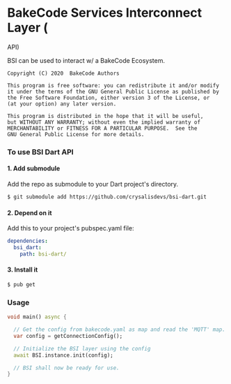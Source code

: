 # BakeCode Services Interconnect Layer (

API)

BSI can be used to interact w/ a BakeCode Ecosystem.
    
    Copyright (C) 2020  BakeCode Authors

    This program is free software: you can redistribute it and/or modify
    it under the terms of the GNU General Public License as published by
    the Free Software Foundation, either version 3 of the License, or
    (at your option) any later version.

    This program is distributed in the hope that it will be useful,
    but WITHOUT ANY WARRANTY; without even the implied warranty of
    MERCHANTABILITY or FITNESS FOR A PARTICULAR PURPOSE.  See the
    GNU General Public License for more details.

### To use BSI Dart API

#### 1. Add submodule
Add the repo as submodule to your Dart project's directory.
```sh
$ git submodule add https://github.com/crysalisdevs/bsi-dart.git
```

#### 2. Depend on it
Add this to your project's pubspec.yaml file:
```yaml
dependencies:
  bsi_dart:
    path: bsi-dart/
```
#### 3. Install it
```sh
$ pub get
```


### Usage

```dart
void main() async {

  // Get the config from bakecode.yaml as map and read the 'MQTT' map.
  var config = getConnectionConfig();

  // Initialize the BSI layer using the config
  await BSI.instance.init(config);

  // BSI shall now be ready for use.
}
```
